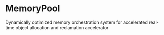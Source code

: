 # MemoryPool
Dynamically optimized memory orchestration system for accelerated real-time object allocation and reclamation accelerator
